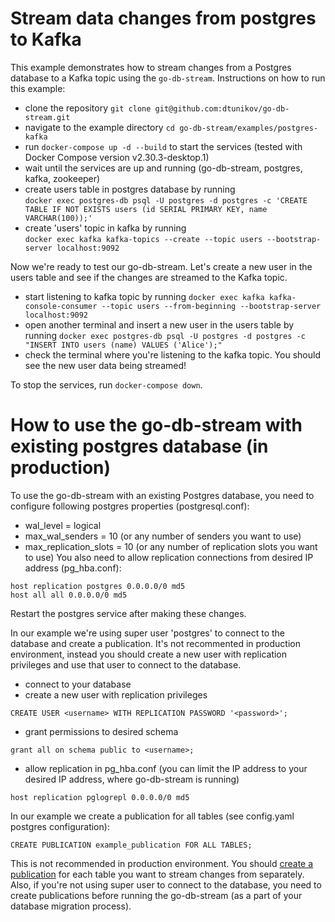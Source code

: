 # Stream data changes from postgres to Kafka

This example demonstrates how to stream changes from a Postgres database to a Kafka topic using the `go-db-stream`.
Instructions on how to run this example:
- clone the repository `git clone git@github.com:dtunikov/go-db-stream.git`
- navigate to the example directory `cd go-db-stream/examples/postgres-kafka`
- run `docker-compose up -d --build` to start the services (tested with Docker Compose version v2.30.3-desktop.1)
- wait until the services are up and running (go-db-stream, postgres, kafka, zookeeper)
- create users table in postgres database by running  
`docker exec postgres-db psql -U postgres -d postgres -c 'CREATE TABLE IF NOT EXISTS users (id SERIAL PRIMARY KEY, name VARCHAR(100));'`
- create 'users' topic in kafka by running  
`docker exec kafka kafka-topics --create --topic users --bootstrap-server localhost:9092`

Now we're ready to test our go-db-stream. Let's create a new user in the users table and see if the changes are streamed to the Kafka topic.
- start listening to kafka topic by running
`docker exec kafka kafka-console-consumer --topic users --from-beginning --bootstrap-server localhost:9092`
- open another terminal and insert a new user in the users table by running
`docker exec postgres-db psql -U postgres -d postgres -c "INSERT INTO users (name) VALUES ('Alice');"`
- check the terminal where you're listening to the kafka topic. You should see the new user data being streamed!

To stop the services, run `docker-compose down`.

# How to use the go-db-stream with existing postgres database (in production)

To use the go-db-stream with an existing Postgres database, you need to configure following postgres properties (postgresql.conf):
- wal_level = logical
- max_wal_senders = 10 (or any number of senders you want to use)
- max_replication_slots = 10 (or any number of replication slots you want to use)
You also need to allow replication connections from desired IP address (pg_hba.conf):
```shell
host replication postgres 0.0.0.0/0 md5
host all all 0.0.0.0/0 md5
```
Restart the postgres service after making these changes.

In our example we're using super user 'postgres' to connect to the database and create a publication. It's not recommented in production environment, instead you should create a new user with replication privileges and use that user to connect to the database.
- connect to your database
- create a new user with replication privileges
```shell
CREATE USER <username> WITH REPLICATION PASSWORD '<password>';
```
- grant permissions to desired schema
```shell
grant all on schema public to <username>;
```
- allow replication in pg_hba.conf (you can limit the IP address to your desired IP address, where go-db-stream is running)
```shell
host replication pglogrepl 0.0.0.0/0 md5
```

In our example we create a publication for all tables (see config.yaml postgres configuration):
```shell
CREATE PUBLICATION example_publication FOR ALL TABLES;
```
This is not recommended in production environment. You should [create a publication](https://www.postgresql.org/docs/current/sql-createpublication.html) for each table you want to stream changes from separately. Also, if you're not using super user to connect to the database, you need to create publications before running the go-db-stream (as a part of your database migration process).